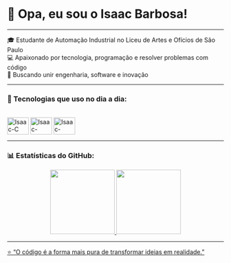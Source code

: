

# 🤖 Opa, eu sou o Isaac Barbosa!

---

🎓 Estudante de Automação Industrial no Liceu de Artes e Ofícios de São Paulo  
💻 Apaixonado por tecnologia, programação e resolver problemas com código  
🚀 Buscando unir engenharia, software e inovação  

---

### 🧠 Tecnologias que uso no dia a dia:

<div style="display: inline_block"><br>
  <img align="center" alt="Isaac-C" height="40" width="50" src="https://cdn.jsdelivr.net/gh/devicons/devicon/icons/c/c-original.svg" />
  <img align="center" alt="Isaac-HTML" height="40" width="50" src="https://cdn.jsdelivr.net/gh/devicons/devicon/icons/html5/html5-original.svg" />
  <img align="center" alt="Isaac-Python" height="40" width="50" src="https://cdn.jsdelivr.net/gh/devicons/devicon/icons/python/python-original.svg" />
</div>

---

### 📊 Estatísticas do GitHub:
<div align="center">
  <a href="https://github.com/IsaacBarbosa">
  <img height="150em" src="https://github-readme-stats.vercel.app/api?username=IsaacBarbosa&show_icons=true&theme=radical&include_all_commits=true&count_private=true"/>
  <img height="150em" src="https://github-readme-stats.vercel.app/api/top-langs/?username=IsaacBarbosa&layout=compact&langs_count=7&theme=radical"/>
</div>

---

⭐ “O código é a forma mais pura de transformar ideias em realidade.”


